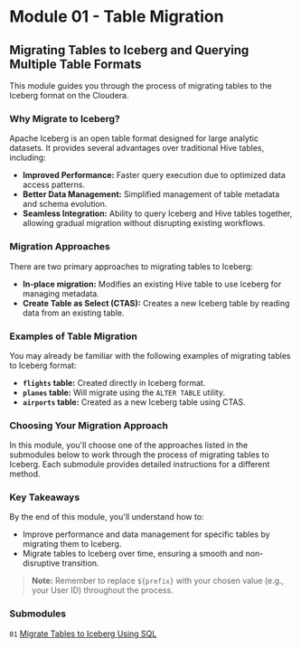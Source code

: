# Module 01 - Table Migration

## Migrating Tables to Iceberg and Querying Multiple Table Formats

This module guides you through the process of migrating tables to the Iceberg format on the Cloudera.

### Why Migrate to Iceberg?

Apache Iceberg is an open table format designed for large analytic datasets. It provides several advantages over traditional Hive tables, including:

- **Improved Performance:** Faster query execution due to optimized data access patterns.
- **Better Data Management:** Simplified management of table metadata and schema evolution.
- **Seamless Integration:** Ability to query Iceberg and Hive tables together, allowing gradual migration without disrupting existing workflows.

### Migration Approaches

There are two primary approaches to migrating tables to Iceberg:

- **In-place migration:** Modifies an existing Hive table to use Iceberg for managing metadata.
- **Create Table as Select (CTAS):** Creates a new Iceberg table by reading data from an existing table.

### Examples of Table Migration

You may already be familiar with the following examples of migrating tables to Iceberg format:

- **`flights` table:** Created directly in Iceberg format.
- **`planes` table:** Will migrate using the `ALTER TABLE` utility.
- **`airports` table:** Created as a new Iceberg table using CTAS.

### Choosing Your Migration Approach

In this module, you'll choose one of the approaches listed in the submodules below to work through the process of migrating tables to Iceberg. Each submodule provides detailed instructions for a different method. 

### Key Takeaways

By the end of this module, you'll understand how to:

- Improve performance and data management for specific tables by migrating them to Iceberg.
- Migrate tables to Iceberg over time, ensuring a smooth and non-disruptive transition.

> **Note:** Remember to replace `${prefix}` with your chosen value (e.g., your User ID) throughout the process.

### Submodules

`01` [Migrate Tables to Iceberg Using SQL](migrate_tbl_to_iceberg_SQL.md)

